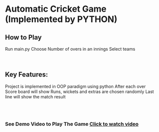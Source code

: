 # Automatic Cricket Game (Implemented by PYTHON)

## How to Play
Run main.py
Choose Number of overs in an innings
Select teams  
<br></br>
## Key Features:
Project is implemented in OOP paradigm using python
After each over Score board will show
Runs, wickets and extras are chosen randomly
Last line will show the match result

<br></br>
### See Demo Video to Play The Game [Click to watch video](https://drive.google.com/file/d/1AOgcnr-BIbo7VHbwIg-TM9S0zfZ4EyHk/view)